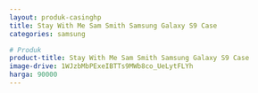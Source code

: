 ```yaml
---
layout: produk-casinghp
title: Stay With Me Sam Smith Samsung Galaxy S9 Case
categories: samsung

# Produk
product-title: Stay With Me Sam Smith Samsung Galaxy S9 Case
image-drive: 1WJzbMbPExeIBTTs9MWb8co_UeLytFLYh
harga: 90000
---
```

